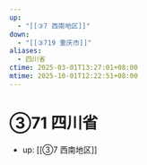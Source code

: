 ```yaml
---
up:
  - "[[③7 西南地区]]"
down:
  - "[[③719 重庆市]]"
aliases:
  - 四川省
ctime: 2025-03-01T13:27:01+08:00
mtime: 2025-10-01T12:22:51+08:00
---
```


# ③71 四川省

- up: [[③7 西南地区]]
